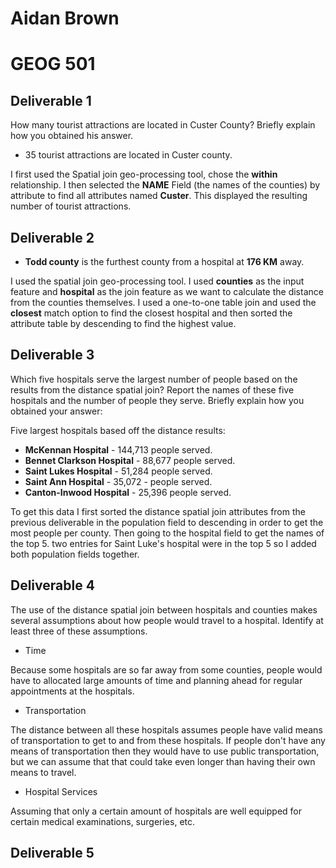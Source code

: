 
# Aidan Brown
# GEOG 501


## Deliverable 1

How many tourist attractions are located in Custer County? Briefly explain how you obtained his
answer.

- 35 tourist attractions are located in Custer county.

I first used the Spatial join geo-processing tool, chose the **within** relationship. I then selected the **NAME**
Field (the names of the counties) by attribute to find all attributes named **Custer**. This displayed the resulting number of tourist attractions.


## Deliverable 2

- **Todd county** is the furthest county from a hospital at **176 KM** away.

I used the spatial join geo-processing tool. I used **counties** as the input feature and **hospital** as the join feature as we want to calculate the distance from the counties themselves. I used a one-to-one table join and used the **closest** match option to find the closest hospital and then sorted the attribute table by descending to find the highest value.

## Deliverable 3

Which five hospitals serve the largest number of people based on the results from the distance
spatial join? Report the names of these five hospitals and the number of people they serve. Briefly explain how you obtained your answer:

Five largest hospitals based off the distance results:

- **McKennan Hospital** - 144,713 people served.
- **Bennet Clarkson Hospital** - 88,677 people served.
- **Saint Lukes Hospital** - 51,284 people served.
-  **Saint Ann Hospital** - 35,072 - people served.
- **Canton-Inwood Hospital** - 25,396 people served.

To get this data I first sorted the distance spatial join attributes from the previous deliverable in the population field to descending in order to get the most people per county. Then going to the hospital field to get the names of the top 5. two entries for Saint Luke's hospital were in the top 5 so I added both population fields together.


## Deliverable 4

The use of the distance spatial join between hospitals and counties makes several assumptions
about how people would travel to a hospital. Identify at least three of these assumptions.

- Time

Because some hospitals are so far away from some counties, people would have to allocated large amounts of time and planning ahead for regular appointments at the hospitals.

- Transportation

The distance between all these hospitals assumes people have valid means of transportation to get to and from these hospitals. If people don't have any means of transportation then they would have to use public transportation, but we can assume that that could take even longer than having their own means to travel.

- Hospital Services

Assuming that only a certain amount of hospitals are well equipped for certain medical examinations, surgeries, etc. 


## Deliverable 5






